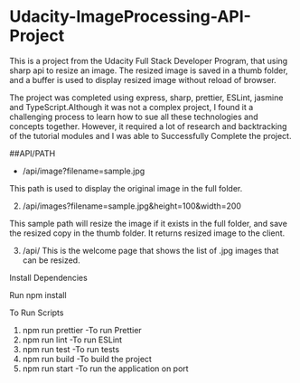 # Udacity-ImageProcessing-API-Project

This is a project from the Udacity Full Stack Developer Program, that using sharp api to resize an image. The resized image is saved in a thumb folder, and a buffer is used to display resized image without reload of browser.

The project was completed using express, sharp, prettier, ESLint, jasmine and TypeScript.Although it was not a complex project, I found it a challenging process to learn how to sue all these technologies and concepts together. However, it required a lot of research and backtracking of the tutorial modules and I was able to Successfully Complete the project.


##API/PATH

* /api/image?filename=sample.jpg

This path is used to display the original image in the full folder.

2. /api/images?filename=sample.jpg&height=100&width=200

This sample path will resize the image if it exists in the full folder, and save the resized copy in the thumb folder. It returns resized image to the client.

3. /api/
This is the welcome page that shows the list of .jpg images that can be resized.

Install Dependencies

Run npm install 

To Run Scripts

1. npm run prettier -To run Prettier
2. npm run lint -To run ESLint
3. npm run test -To run tests
4. npm run build -To build the project
5. npm run start -To run the application on port

